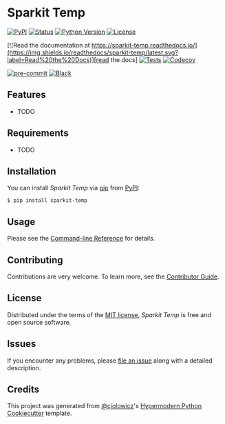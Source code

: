 # Sparkit Temp

[![PyPI](https://img.shields.io/pypi/v/sparkit-temp.svg)][pypi_]
[![Status](https://img.shields.io/pypi/status/sparkit-temp.svg)][status]
[![Python Version](https://img.shields.io/pypi/pyversions/sparkit-temp)][python version]
[![License](https://img.shields.io/pypi/l/sparkit-temp)][license]

[![Read the documentation at https://sparkit-temp.readthedocs.io/](https://img.shields.io/readthedocs/sparkit-temp/latest.svg?label=Read%20the%20Docs)][read the docs]
[![Tests](https://github.com/lgrella/sparkit-temp/workflows/Tests/badge.svg)][tests]
[![Codecov](https://codecov.io/gh/lgrella/sparkit-temp/branch/main/graph/badge.svg)][codecov]

[![pre-commit](https://img.shields.io/badge/pre--commit-enabled-brightgreen?logo=pre-commit&logoColor=white)][pre-commit]
[![Black](https://img.shields.io/badge/code%20style-black-000000.svg)][black]

[pypi_]: https://pypi.org/project/sparkit-temp/
[status]: https://pypi.org/project/sparkit-temp/
[python version]: https://pypi.org/project/sparkit-temp
[read the docs]: https://sparkit-temp.readthedocs.io/
[tests]: https://github.com/lgrella/sparkit-temp/actions?workflow=Tests
[codecov]: https://app.codecov.io/gh/lgrella/sparkit-temp
[pre-commit]: https://github.com/pre-commit/pre-commit
[black]: https://github.com/psf/black

## Features

- TODO

## Requirements

- TODO

## Installation

You can install _Sparkit Temp_ via [pip] from [PyPI]:

```console
$ pip install sparkit-temp
```

## Usage

Please see the [Command-line Reference] for details.

## Contributing

Contributions are very welcome.
To learn more, see the [Contributor Guide].

## License

Distributed under the terms of the [MIT license][license],
_Sparkit Temp_ is free and open source software.

## Issues

If you encounter any problems,
please [file an issue] along with a detailed description.

## Credits

This project was generated from [@cjolowicz]'s [Hypermodern Python Cookiecutter] template.

[@cjolowicz]: https://github.com/cjolowicz
[pypi]: https://pypi.org/
[hypermodern python cookiecutter]: https://github.com/cjolowicz/cookiecutter-hypermodern-python
[file an issue]: https://github.com/lgrella/sparkit-temp/issues
[pip]: https://pip.pypa.io/

<!-- github-only -->

[license]: https://github.com/lgrella/sparkit-temp/blob/main/LICENSE
[contributor guide]: https://github.com/lgrella/sparkit-temp/blob/main/CONTRIBUTING.md
[command-line reference]: https://sparkit-temp.readthedocs.io/en/latest/usage.html
